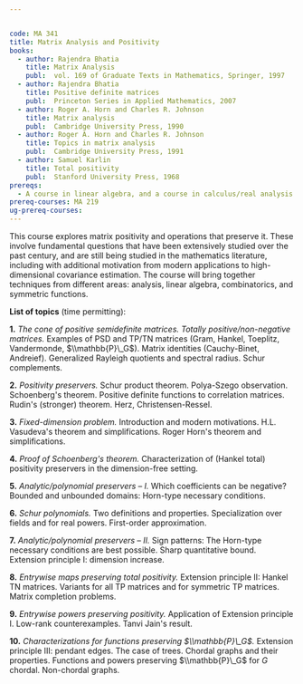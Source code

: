 ```yaml
---


code: MA 341
title: Matrix Analysis and Positivity  
books:
  - author: Rajendra Bhatia
    title: Matrix Analysis
    publ:  vol. 169 of Graduate Texts in Mathematics, Springer, 1997
  - author: Rajendra Bhatia
    title: Positive definite matrices
    publ:  Princeton Series in Applied Mathematics, 2007
  - author: Roger A. Horn and Charles R. Johnson
    title: Matrix analysis
    publ:  Cambridge University Press, 1990
  - author: Roger A. Horn and Charles R. Johnson
    title: Topics in matrix analysis
    publ:  Cambridge University Press, 1991
  - author: Samuel Karlin
    title: Total positivity
    publ:  Stanford University Press, 1968
prereqs:
  - A course in linear algebra, and a course in calculus/real analysis.
prereq-courses: MA 219
ug-prereq-courses: 
---
```




This course explores matrix positivity and operations that preserve it. These involve fundamental questions that have been extensively studied over the past century, and are still being studied in the mathematics literature, including with additional motivation from modern applications to high-dimensional covariance estimation. The course will bring together techniques from different areas: analysis, linear algebra, combinatorics, and symmetric functions.

__List of topics__ (time permitting):

__1.__ _The cone of positive semidefinite matrices. Totally positive/non-negative matrices._
Examples of PSD and TP/TN matrices (Gram, Hankel, Toeplitz, Vandermonde, $\\mathbb{P}\_G$). Matrix identities (Cauchy-Binet, Andreief). Generalized Rayleigh quotients and spectral radius. Schur complements.

__2.__ _Positivity preservers._
Schur product theorem. Polya-Szego observation. Schoenberg's theorem. Positive definite functions to correlation matrices. Rudin's (stronger) theorem. Herz, Christensen-Ressel. 

__3.__ _Fixed-dimension problem._
Introduction and modern motivations. H.L. Vasudeva's theorem and simplifications. Roger Horn's theorem and simplifications.

__4.__ _Proof of Schoenberg's theorem._
Characterization of (Hankel total) positivity preservers in the dimension-free setting.

__5.__ _Analytic/polynomial preservers – I._
Which coefficients can be negative? Bounded and unbounded domains: Horn-type necessary conditions.

__6.__ _Schur polynomials._
Two definitions and properties. Specialization over fields and for real powers. First-order approximation.

__7.__ _Analytic/polynomial preservers – II._
Sign patterns: The Horn-type necessary conditions are best possible. Sharp quantitative bound. Extension principle I: dimension increase.

__8.__ _Entrywise maps preserving total positivity._
Extension principle II: Hankel TN matrices. Variants for all TP matrices and for symmetric TP matrices. Matrix completion problems.

__9.__ _Entrywise powers preserving positivity._
Application of Extension principle I. Low-rank counterexamples. Tanvi Jain's result.

__10.__ _Characterizations for functions preserving $\\mathbb{P}\_G$._
Extension principle III: pendant edges. The case of trees. Chordal graphs and their properties. Functions and powers preserving $\\mathbb{P}\_G$ for $G$ chordal. Non-chordal graphs.

